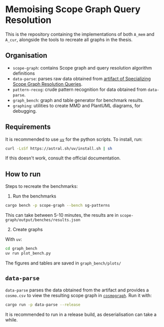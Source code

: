 # Memoising Scope Graph Query Resolution

This is the repository containing the implementations of both `A_mem` and `A_cur`, alongside the tools to recreate all graphs in the thesis.

## Organisation

* `scope-graph`: contains Scope graph and query resolution algorithm definitions
* `data-parse`: parses raw data obtained from [artifact of Specializing Scope Graph Resolution Queries](https://zenodo.org/records/7189413).
* `pattern-recog`: crude pattern recognition for data obtained from `data-parse`.
* `graph_bench`: graph and table generator for benchmark results.
* `graphing`: utilities to create MMD and PlantUML diagrams, for debugging.


## Requirements

It is recommended to use [`uv`](https://docs.astral.sh/uv/) for the python scripts. To install, run:

```sh
curl -LsSf https://astral.sh/uv/install.sh | sh
```

If this doesn't work, consult the official documentation.

## How to run

Steps to recreate the benchmarks:

1. Run the benchmarks

```sh
cargo bench -p scope-graph --bench sg-patterns
```

This can take between 5-10 minutes, the results are in `scope-graph/output/benches/results.json`

2. Create graphs

With `uv`:
```sh
cd graph_bench
uv run plot_bench.py
```

The figures and tables are saved in `graph_bench/plots/`


## `data-parse`

`data-parse` parses the data obtained from the artifact and provides a `cosmo.csv` to view the resulting scope graph in [`cosmograph`](https://cosmograph.app/). Run it with:

```sh
cargo run -p data-parse --release
```

It is recommended to run in a release build, as deserialisation can take a while.